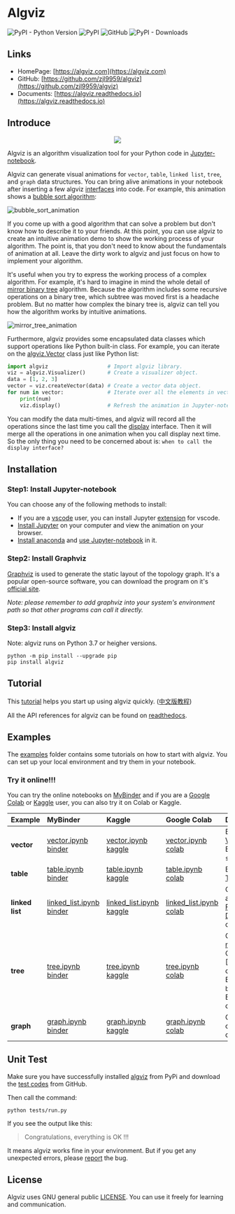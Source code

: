 # Algviz

![PyPI - Python Version](https://img.shields.io/pypi/pyversions/algviz)
![PyPI](https://img.shields.io/pypi/v/algviz)
![GitHub](https://img.shields.io/github/license/zjl9959/algviz)
![PyPI - Downloads](https://img.shields.io/pypi/dm/algviz)

## Links

+ HomePage: [https://algviz.com](https://algviz.com)
+ GitHub: [https://github.com/zjl9959/algviz](https://github.com/zjl9959/algviz)
+ Documents: [https://algviz.readthedocs.io](https://algviz.readthedocs.io)

## Introduce

<div align=center><img src="https://cdn.jsdelivr.net/gh/zjl9959/algviz@main/docs/images/logo_v1.svg"/></div>

Algviz is an algorithm visualization tool for your Python code in [Jupyter-notebook](https://jupyter.org/).

Algviz can generate visual animations for `vector`, `table`, `linked list`, `tree`, and `graph` data structures.
You can bring alive animations in your notebook after inserting a few algviz [interfaces](https://algviz.readthedocs.io/en/latest/api.html#module-algviz) into code. For example, this animation shows a [bubble sort algorithm]:

![bubble_sort_animation](https://cdn.jsdelivr.net/gh/zjl9959/algviz@main/docs/animation_images/bubble_sort.svg)

If you come up with a good algorithm that can solve a problem but don't know how to describe it to your friends. At this point, you can use algviz to create an intuitive animation demo to show the working process of your algorithm. The point is, that you don't need to know about the fundamentals of animation at all. Leave the dirty work to algviz and just focus on how to implement your algorithm.

It's useful when you try to express the working process of a complex algorithm.
For example, it's hard to imagine in mind the whole detail of [mirror binary tree](https://medium.com/@ajinkyajawale/convert-a-binary-tree-into-its-mirror-tree-42ea44cea237) algorithm.
Because the algorithm includes some recursive operations on a binary tree, which subtree was moved first is a headache problem. But no matter how complex the binary tree is, algviz can tell you how the algorithm works by intuitive animations.

![mirror_tree_animation](https://cdn.jsdelivr.net/gh/zjl9959/algviz@main/docs/animation_images/mirror_tree_complete.svg)

Furthermore, algviz provides some encapsulated data classes which support operations like Python built-in class. For example, you can iterate on the [algviz.Vector](https://algviz.readthedocs.io/en/latest/api.html#algviz.vector.Vector) class just like Python list:

```python
import algviz                   # Import algviz library.
viz = algviz.Visualizer()       # Create a visualizer object.
data = [1, 2, 3]
vector = viz.createVector(data) # Create a vector data object.
for num in vector:              # Iterate over all the elements in vector.
    print(num)
    viz.display()               # Refresh the animation in Jupyter-notebook.
```

You can modify the data multi-times, and algviz will record all the operations since the last time you call the [display](https://algviz.readthedocs.io/en/latest/api.html#algviz.visual.Visualizer.display) interface. Then it will merge all the operations in one animation when you call display next time. So the only thing you need to be concerned about is: `when to call the display interface?`


## Installation

### Step1: Install Jupyter-notebook

You can choose any of the following methods to install:

+ If you are a [vscode](https://code.visualstudio.com/) user, you can install Jupyter [extension](https://marketplace.visualstudio.com/items?itemName=ms-toolsai.jupyter) for vscode.
+ [Install Jupyter](https://jupyter.org/install) on your computer and view the animation on your browser.
+ [Install anaconda](https://docs.anaconda.com/anaconda/install/index.html) and [use Jupyter-notebook](https://docs.anaconda.com/ae-notebooks/user-guide/basic-tasks/apps/jupyter/index.html) in it.

### Step2: Install Graphviz

[Graphviz](https://graphviz.org/) is used to generate the static layout of the topology graph.
It's a popular open-source software, you can download the program on it's [official site](https://graphviz.org/download/).

*Note: please remember to add graphviz into your system's environment path so that other programs can call it directly.*

### Step3: Install algviz

Note: algviz runs on Python 3.7 or heigher versions.

```shell
python -m pip install --upgrade pip
pip install algviz
```

## Tutorial

This [tutorial](https://algviz.com/en/examples.html) helps you start up using algviz quickly. ([中文版教程](https://algviz.com/cn/examples.html))

All the API references for algviz can be found on [readthedocs](https://algviz.readthedocs.io/en/latest/api.html#).

## Examples

The [examples](https://github.com/zjl9959/algviz/tree/main/examples) folder contains some tutorials on how to start with algviz. You can set up your local environment and try them in your notebook. 

### Try it online!!!

You can try the online notebooks on [MyBinder](https://mybinder.org/) and if you are a [Google Colab](https://colab.research.google.com/) or [Kaggle](https://www.kaggle.com/) user, you can also try it on Colab or Kaggle.


| Example         |  MyBinder           |   Kaggle       | Google Colab         |  Description                       |
| :----           | :------             | :-------       | :---------                 | :-------                           |
| **vector**      | [vector.ipynb binder]      |     [vector.ipynb kaggle]         | [vector.ipynb colab]       | Basic operations on [Vector] class. <br> Example of `bubble sort algorithm`. |
| **table**       | [table.ipynb binder]       |     [table.ipynb kaggle]         | [table.ipynb colab]        | Basic operations on [Table] class.  |
| **linked list** | [linked_list.ipynb binder] |     [linked_list.ipynb kaggle]        | [linked_list.ipynb colab]  | Create linked list and operate [ForwardLinkedNode], [DoublyLinkedNode] classes. |
| **tree**        | [tree.ipynb binder]        |   [tree.ipynb kaggle]          | [tree.ipynb colab]         | Create [binary tree], [normal tree] <br> Operate [TreeNode], [BinaryTreeNode] classes. <br> Example of `mirror binary tree`. <br> Example of construct `trie tree`. |
| **graph**       | [graph.ipynb binder]       |   [graph.ipynb kaggle]    | [graph.ipynb colab]        | Create [graph] and operate [GraphNode] class. |


## Unit Test

Make sure you have successfully installed [algviz](https://pypi.org/project/algviz/) from PyPi and download the [test codes](https://github.com/zjl9959/algviz/tree/main/tests) from GitHub.

Then call the command:

```shell
python tests/run.py
```

If you see the output like this:

> Congratulations, everything is OK !!!

It means algviz works fine in your environment.
But if you get any unexpected errors, please [report](https://github.com/zjl9959/algviz/issues) the bug.

## License

Algviz uses GNU general public [LICENSE](https://github.com/zjl9959/algviz/blob/main/LICENSE). You can use it freely for learning and communication.


[Vector]: https://algviz.readthedocs.io/en/latest/api.html#algviz.vector.Vector
[Table]: https://algviz.readthedocs.io/en/latest/api.html#algviz.table.Table
[ForwardLinkedNode]: https://algviz.readthedocs.io/en/latest/api.html#algviz.linked_list.ForwardLinkedListNode
[DoublyLinkedNode]: https://algviz.readthedocs.io/en/latest/api.html#algviz.linked_list.DoublyLinkedListNode
[binary tree]: https://algviz.readthedocs.io/en/latest/api.html#algviz.tree.parseBinaryTree
[normal tree]: https://algviz.readthedocs.io/en/latest/api.html#algviz.tree.parseTree
[TreeNode]: https://algviz.readthedocs.io/en/latest/api.html#algviz.tree.TreeNode
[graph]: https://algviz.readthedocs.io/en/latest/api.html#algviz.graph.parseGraph
[GraphNode]: https://algviz.readthedocs.io/en/latest/api.html#algviz.graph.GraphNode

[vector.ipynb binder]: https://mybinder.org/v2/gh/zjl9959/algviz/main?labpath=examples%2Fvector.ipynb
[table.ipynb binder]: https://mybinder.org/v2/gh/zjl9959/algviz/main?labpath=examples%2Ftable.ipynb
[linked_list.ipynb binder]: https://mybinder.org/v2/gh/zjl9959/algviz/main?labpath=examples%2Flinked_list.ipynb
[tree.ipynb binder]: https://mybinder.org/v2/gh/zjl9959/algviz/main?labpath=examples%2Ftree.ipynb
[graph.ipynb binder]: https://mybinder.org/v2/gh/zjl9959/algviz/main?labpath=examples%2Fgraph.ipynb
[vector.ipynb kaggle]: https://www.kaggle.com/code/algviz/vector-example
[table.ipynb kaggle]: https://www.kaggle.com/algviz/table-example
[linked_list.ipynb kaggle]: https://www.kaggle.com/algviz/linked-list-example
[tree.ipynb kaggle]: https://www.kaggle.com/algviz/tree-example
[graph.ipynb kaggle]: https://www.kaggle.com/algviz/graph-example
[vector.ipynb colab]: https://colab.research.google.com/drive/1RgAoKbiSBXdSvBg65pwu9pJp5bQL1pCs?usp=sharing
[table.ipynb colab]: https://colab.research.google.com/drive/1GH6XgKDpUA2GKxiLm5tljp19wUvmnDxO?usp=sharing
[linked_list.ipynb colab]: https://colab.research.google.com/drive/1rsg-6irXzQODPi6DUZhtu-pKq_r55hwV?usp=sharing
[tree.ipynb colab]: https://colab.research.google.com/drive/138pnzwoS2vdhssZyTx-k5rwBQNb2Hi9N?usp=sharing
[graph.ipynb colab]: https://colab.research.google.com/drive/14hF30-N9VGBb5-vkERPuURvmnB9VspU9?usp=sharing

[bubble sort algorithm]: https://en.wikipedia.org/wiki/Bubble_sort
